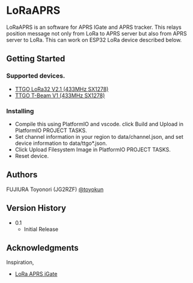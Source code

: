 # LoRaAPRS

LoRaAPRS is an software for APRS IGate and APRS tracker.
This relays position message not only from LoRa to APRS server but also from APRS server to LoRa.
This can work on ESP32 LoRa device described below.

## Getting Started

### Supported devices.

* [TTGO LoRa32 V2.1 (433MHz SX1278)](https://github.com/LilyGO/TTGO-LoRa32-V2.1)
* [TTGO T-Beam V1 (433MHz SX1278)](https://github.com/LilyGO/TTGO-T-Beam)

### Installing

* Compile this using PlatformIO and vscode. click Build and Upload in PlatformIO PROJECT TASKS.
* Set channel information in your region to data/channel.json, and set device information to data/ttgo*.json.
* Click Upload Filesystem Image in PlatformIO PROJECT TASKS.
* Reset device.

## Authors

FUJIURA Toyonori (JG2RZF)
[@toyokun](https://twitter.com/toyokun)

## Version History

* 0.1
    * Initial Release

## Acknowledgments

Inspiration,
* [LoRa APRS iGate](https://github.com/lora-aprs/LoRa_APRS_iGate)
